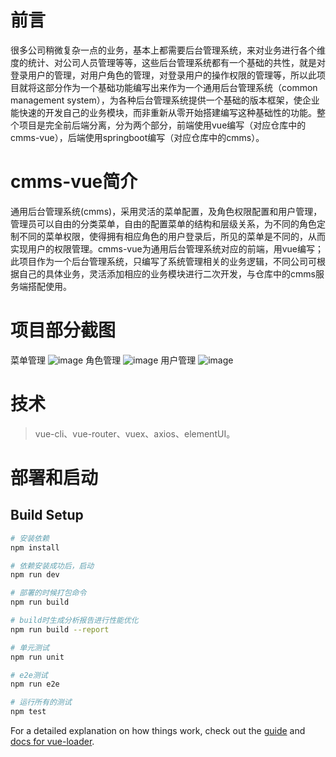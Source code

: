 # 前言
很多公司稍微复杂一点的业务，基本上都需要后台管理系统，来对业务进行各个维度的统计、对公司人员管理等等，这些后台管理系统都有一个基础的共性，就是对登录用户的管理，对用户角色的管理，对登录用户的操作权限的管理等，所以此项目就将这部分作为一个基础功能编写出来作为一个通用后台管理系统（common management system），为各种后台管理系统提供一个基础的版本框架，使企业能快速的开发自己的业务模块，而非重新从零开始搭建编写这种基础性的功能。整个项目是完全前后端分离，分为两个部分，前端使用vue编写（对应仓库中的cmms-vue），后端使用springboot编写（对应仓库中的cmms）。
# cmms-vue简介
通用后台管理系统(cmms)，采用灵活的菜单配置，及角色权限配置和用户管理，管理员可以自由的分类菜单，自由的配置菜单的结构和层级关系，为不同的角色定制不同的菜单权限，使得拥有相应角色的用户登录后，所见的菜单是不同的，从而实现用户的权限管理。cmms-vue为通用后台管理系统对应的前端，用vue编写；此项目作为一个后台管理系统，只编写了系统管理相关的业务逻辑，不同公司可根据自己的具体业务，灵活添加相应的业务模块进行二次开发，与仓库中的cmms服务端搭配使用。
# 项目部分截图
菜单管理
![image](https://github.com/Little-Orange7/resource/blob/master/cmms/cmms-vue1.gif)
角色管理
![image](https://github.com/Little-Orange7/resource/blob/master/cmms/cmms-vue2.gif)
用户管理
![image](https://github.com/Little-Orange7/resource/blob/master/cmms/cmms-vue3.gif)
# 技术
> vue-cli、vue-router、vuex、axios、elementUI。

# 部署和启动

## Build Setup

``` bash
# 安装依赖
npm install

# 依赖安装成功后，启动
npm run dev

# 部署的时候打包命令
npm run build

# build时生成分析报告进行性能优化
npm run build --report

# 单元测试
npm run unit

# e2e测试
npm run e2e

# 运行所有的测试
npm test
```

For a detailed explanation on how things work, check out the [guide](http://vuejs-templates.github.io/webpack/) and [docs for vue-loader](http://vuejs.github.io/vue-loader).
